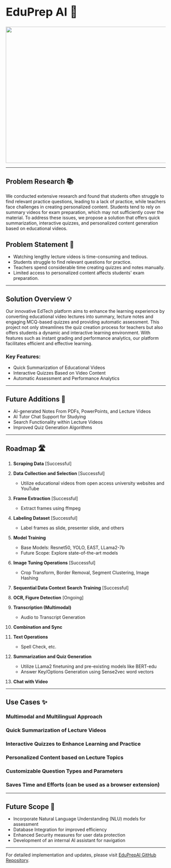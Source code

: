 # <h1 style="font-size: 36px;">EduPrep AI 🤖</h1>

<p align="center">
  <img src="https://github.com/thisisgagangupta/EduPrepAI/assets/93258623/270fe776-a702-4143-8b8e-c444239b90f3" width="680" height="430">
</p>

---

## Problem Research 📚

We conducted extensive research and found that students often struggle to find relevant practice questions, leading to a lack of practice, while teachers face challenges in creating personalized content. Students tend to rely on summary videos for exam preparation, which may not sufficiently cover the material. To address these issues, we propose a solution that offers quick summarization, interactive quizzes, and personalized content generation based on educational videos.


## Problem Statement 🎯

- Watching lengthy lecture videos is time-consuming and tedious.
- Students struggle to find relevant questions for practice.
- Teachers spend considerable time creating quizzes and notes manually.
- Limited access to personalized content affects students' exam preparation.

---

## Solution Overview 💡

Our innovative EdTech platform aims to enhance the learning experience by converting educational video lectures into summary, lecture notes and engaging MCQ-based quizzes and providing automatic assessment. This project not only streamlines the quiz creation process for teachers but also offers students a dynamic and interactive learning environment. With features such as instant grading and performance analytics, our platform facilitates efficient and effective learning.

### Key Features:
- Quick Summarization of Educational Videos
- Interactive Quizzes Based on Video Content
- Automatic Assessment and Performance Analytics

---

## Future Additions 🚀

- AI-generated Notes From PDFs, PowerPoints, and Lecture Videos
- AI Tutor Chat Support for Studying
- Search Functionality within Lecture Videos
- Improved Quiz Generation Algorithms

---

## Roadmap 🛣️

1. **Scraping Data** [Successful]

2. **Data Collection and Selection** [Successful]
    - Utilize educational videos from open access university websites and YouTube

3. **Frame Extraction** [Successful]
    - Extract frames using ffmpeg

4. **Labeling Dataset** [Successful]
    - Label frames as slide, presenter slide, and others

5. **Model Training**
    - Base Models: Resnet50, YOLO, EAST, LLama2-7b
    - Future Scope: Explore state-of-the-art models

6. **Image Tuning Operations** [Successful]
    - Crop Transform, Border Removal, Segment Clustering, Image Hashing

7. **Sequential Data Context Search Training** [Successful]

8. **OCR, Figure Detection** [Ongoing]

9. **Transcription (Multimodal)**
    - Audio to Transcript Generation

10. **Combination and Sync**

11. **Text Operations**
    - Spell Check, etc.

12. **Summarization and Quiz Generation**
    - Utilize LLama2 finetuning and pre-existing models like BERT-edu
    - Answer Key/Options Generation using Sense2vec word vectors
   
13. **Chat with Video**

---

## Use Cases ✨

### Multimodal and Multilingual Approach
### Quick Summarization of Lecture Videos
### Interactive Quizzes to Enhance Learning and Practice
### Personalized Content based on Lecture Topics
### Customizable Question Types and Parameters
### Saves Time and Efforts (can be used as a browser extension)

---

## Future Scope 🔭

- Incorporate Natural Language Understanding (NLU) models for assessment
- Database Integration for improved efficiency
- Enhanced Security measures for user data protection
- Development of an internal AI assistant for navigation

---

For detailed implementation and updates, please visit [EduPrepAI GitHub Repository](https://github.com/thisisgagangupta/EduPrepAI).
